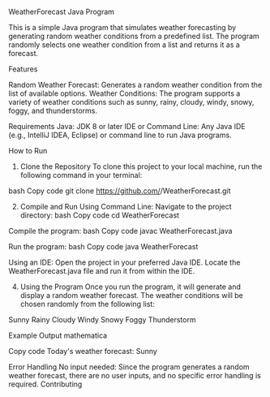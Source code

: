 WeatherForecast Java Program

This is a simple Java program that simulates weather forecasting by generating random weather conditions from a predefined list.
The program randomly selects one weather condition from a list and returns it as a forecast.

Features

Random Weather Forecast: Generates a random weather condition from the list of available options.
Weather Conditions: The program supports a variety of weather conditions such as sunny, rainy, cloudy, windy, snowy, foggy, and thunderstorms.

Requirements
Java: JDK 8 or later
IDE or Command Line: Any Java IDE (e.g., IntelliJ IDEA, Eclipse) or command line to run Java programs.

How to Run
1. Clone the Repository
To clone this project to your local machine, run the following command in your terminal:

bash
Copy code
git clone https://github.com/<your-username>/WeatherForecast.git

2. Compile and Run
Using Command Line:
Navigate to the project directory:
bash
Copy code
cd WeatherForecast

Compile the program:
bash
Copy code
javac WeatherForecast.java

Run the program:
bash
Copy code
java WeatherForecast

Using an IDE:
Open the project in your preferred Java IDE.
Locate the WeatherForecast.java file and run it from within the IDE.

4. Using the Program
Once you run the program, it will generate and display a random weather forecast. The weather conditions will be chosen randomly from the following list:

Sunny
Rainy
Cloudy
Windy
Snowy
Foggy
Thunderstorm

Example Output
mathematica

Copy code
Today's weather forecast: Sunny

Error Handling
No input needed: Since the program generates a random weather forecast, there are no user inputs, and no specific error handling is required.
Contributing
